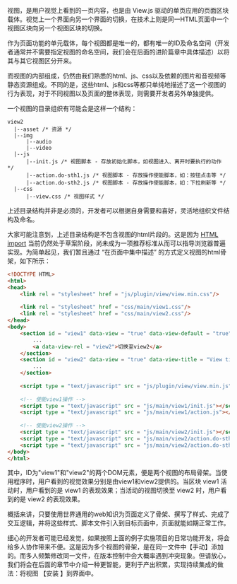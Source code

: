 视图，是用户视觉上看到的一页内容，也是由 View.js 驱动的单页应用的页面区块载体。视觉上一个界面向另一个界面的切换，在技术上则是同一HTML页面中一个视图区块向另一个视图区块的切换。

作为页面功能的单元载体，每个视图都是唯一的，都有唯一的ID及命名空间（开发者通常并不需要指定视图的命名空间，我们会在后面的进阶篇章中具体描述）以将其与其它视图区分开来。

而视图的内部组成，仍然由我们熟悉的html、js、css以及依赖的图片和音视频等静态资源组成。不同的是，这些html、js和css等都只单纯地描述了这一个视图的行为表现，对于不同视图以及页面的整体表现，则需要开发者另外单独提供。

一个视图的目录组织有可能会是这样一个结构：

```
view2
  |--asset /* 资源 */
  |--img
      |--audio
      |--video
  |--js
      |--init.js /* 视图脚本 - 存放初始化脚本，如视图进入、离开时要执行的动作 */
      |--action.do-sth1.js /* 视图脚本 - 存放操作使能脚本，如：按钮点击等 */
      |--action.do-sth2.js /* 视图脚本 - 存放操作使能脚本，如：下拉刷新等 */
  |--css
      |--view.css /* 视图样式 */
```

上述目录结构并非是必须的，开发者可以根据自身需要和喜好，灵活地组织文件结构及命名。

大家可能注意到，上述目录结构是不包含视图的html片段的。这是因为 [HTML import](https://w3c.github.io/webcomponents/spec/imports/) 当前仍然处于草案阶段，尚未成为一项推荐标准从而可以指导浏览器普遍实现。为简单起见，我们暂且通过 “在页面中集中描述” 的方式定义视图的html骨架，如下所示：

```html
<!DOCTYPE HTML>
<html>
<head>
    <link rel = "stylesheet" href = "js/plugin/view/view.min.css"/>
 
    <link rel = "stylesheet" href = "css/main/view1.css"/>
    <link rel = "stylesheet" href = "css/main/view2.css"/>
</head>
<body>
    <section id = "view1" data-view = "true" data-view-default = "true" data-view-title="View title 1">
        ...
        <a data-view-rel = "view2">切换至view2</a>
    </section>
    <section id = "view2" data-view = "true" data-view-title = "View title 2">
        ...
    </section>
 
    <script type = "text/javascript" src = "js/plugin/view/view.min.js"></script>
 
    <!-- 使能view1操作 -->
    <script type = "text/javascript" src = "js/main/view1/init.js"></script>
    <script type = "text/javascript" src = "js/main/view1/action.js"></script>
 
    <!-- 使能view2操作 -->
    <script type = "text/javascript" src = "js/main/view2/init.js"></script>
    <script type = "text/javascript" src = "js/main/view2/action.do-sth1.js"></script>
    <script type = "text/javascript" src = "js/main/view2/action.do-sth2.js"></script>
</body>
</html>
```

其中，ID为"view1"和"view2"的两个DOM元素，便是两个视图的布局骨架。当使用程序时，用户看到的视觉效果分别是由view1和view2提供的。当区块 view1 活动时，用户看到的是 view1 的表现效果；当活动的视图切换至 view2 时，用户看到的是 view2 的表现效果。

概括来讲，只要使用世界通用的web知识为页面定义了骨架、撰写了样式、完成了交互逻辑，并将这些样式、脚本文件引入到目标页面中，页面就能如期正常工作。

细心的开发者可能已经发觉，如果按照上面的例子实施项目的日常功能开发，将会给多人协作带来不便。这是因为多个视图的骨架，是在同一文件中【手动】添加的。而多人频繁修改同一文件，在版本控制中会大概率遇到冲突现象。但请放心，我们将会在后面的章节中介绍一种更智能，更利于产出积累，实现持续集成的做法：将视图 【安装 】到界面中。